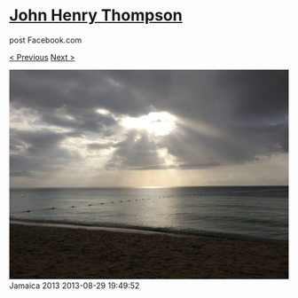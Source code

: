 # [John Henry Thompson](../README.md)
post Facebook.com

[< Previous](2013-08-29-6.md) [Next >](2013-08-29-8.md)

[![](../media/2013-08-29/Jamaica-2018.jpg)](../README.md)
Jamaica 2013
2013-08-29 19:49:52